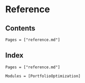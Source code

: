 # Reference

## Contents

```@contents
Pages = ["reference.md"]
```

## Index

```@index
Pages = ["reference.md"]
```

```@autodocs
Modules = [PortfolioOptimization]
```
